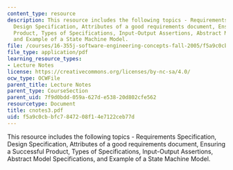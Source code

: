 ```yaml
---
content_type: resource
description: This resource includes the following topics - Requirements Specification,
  Design Specification, Attributes of a good requirements document, Ensuring a Successful
  Product, Types of Specifications, Input-Output Assertions, Abstract Model Specifications,
  and Example of a State Machine Model.
file: /courses/16-355j-software-engineering-concepts-fall-2005/f5a9c0cbbfc7847208f14e7122ceb77d_cnotes3.pdf
file_type: application/pdf
learning_resource_types:
- Lecture Notes
license: https://creativecommons.org/licenses/by-nc-sa/4.0/
ocw_type: OCWFile
parent_title: Lecture Notes
parent_type: CourseSection
parent_uid: 7f9d0bdd-059a-627d-e538-20d802cfe562
resourcetype: Document
title: cnotes3.pdf
uid: f5a9c0cb-bfc7-8472-08f1-4e7122ceb77d
---
```

This resource includes the following topics - Requirements Specification, Design Specification, Attributes of a good requirements document, Ensuring a Successful Product, Types of Specifications, Input-Output Assertions, Abstract Model Specifications, and Example of a State Machine Model.